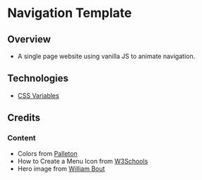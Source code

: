 # Navigation Template

## Overview
- A single page website using vanilla JS to animate navigation. 

## Technologies
- [CSS Variables](https://developer.mozilla.org/en-US/docs/Web/CSS/Using_CSS_custom_properties)

## Credits

### Content
- Colors from [Palleton](https://paletton.com/)
- How to Create a Menu Icon from [W3Schools](https://www.w3schools.com/howto/howto_css_menu_icon.asp)
- Hero image from [William Bout](https://unsplash.com/@williambout)